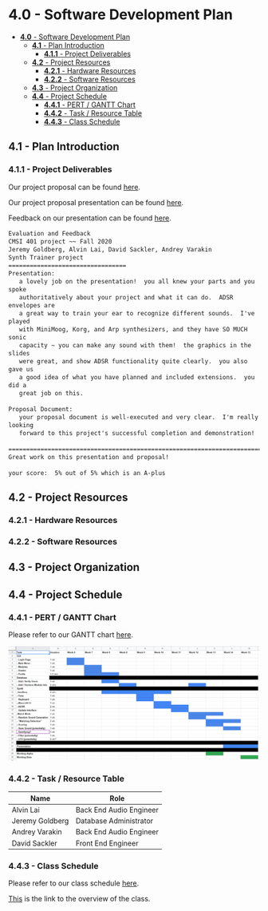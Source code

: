# **4.0** - Software Development Plan

- [**4.0** - Software Development Plan](#40---software-development-plan)
  - [**4.1** - Plan Introduction](#41---plan-introduction)
    - [**4.1.1** - Project Deliverables](#411---project-deliverables)
  - [**4.2** - Project Resources](#42---project-resources)
    - [**4.2.1** - Hardware Resources](#421---hardware-resources)
    - [**4.2.2** - Software Resources](#422---software-resources)
  - [**4.3** - Project Organization](#43---project-organization)
  - [**4.4** - Project Schedule](#44---project-schedule)
    - [**4.4.1** - PERT / GANTT Chart](#441---pert--gantt-chart)
    - [**4.4.2** - Task / Resource Table](#442---task--resource-table)
    - [**4.4.3** - Class Schedule](#443---class-schedule)

## **4.1** - Plan Introduction

### **4.1.1** - Project Deliverables

Our project proposal can be found [here](Project%20Proposal.pdf).

Our project proposal presentation can be found [here](Project%20Proposal%20Presentation.pdf).

Feedback on our presentation can be found [here](proposal-feedback.txt).
```
Evaluation and Feedback
CMSI 401 project ~~ Fall 2020
Jeremy Goldberg, Alvin Lai, David Sackler, Andrey Varakin
Synth Trainer project
=================================
Presentation:
   a lovely job on the presentation!  you all knew your parts and you spoke
   authoritatively about your project and what it can do.  ADSR envelopes are
   a great way to train your ear to recognize different sounds.  I've played
   with MiniMoog, Korg, and Arp synthesizers, and they have SO MUCH sonic
   capacity ~ you can make any sound with them!  the graphics in the slides
   were great, and show ADSR functionality quite clearly.  you also gave us
   a good idea of what you have planned and included extensions.  you did a
   great job on this.

Proposal Document:
   your proposal document is well-executed and very clear.  I'm really looking
   forward to this project's successful completion and demonstration!

=============================================================================
Great work on this presentation and proposal!

your score:  5% out of 5% which is an A-plus

```

## **4.2** - Project Resources

### **4.2.1** - Hardware Resources

### **4.2.2** - Software Resources

## **4.3** - Project Organization

## **4.4** - Project Schedule

### **4.4.1** - PERT / GANTT Chart
Please refer to our GANTT chart [here](GANTT_Chart.xlsx).

![GANTT_CHART](GANTT_Chart_scrnsht.png)

### **4.4.2** - Task / Resource Table

| Name            | Role                    |
|-----------------|-------------------------|
| Alvin Lai       | Back End Audio Engineer |
| Jeremy Goldberg | Database Administrator  |
| Andrey Varakin  | Back End Audio Engineer |
| David Sackler   | Front End Engineer      |

### **4.4.3** - Class Schedule
Please refer to our class schedule [here](http://bjohnson.lmu.build/cmsi401web/classnotes.html).

[This](http://bjohnson.lmu.build/cmsi401web/overview.html) is the link to the overview of the class.
